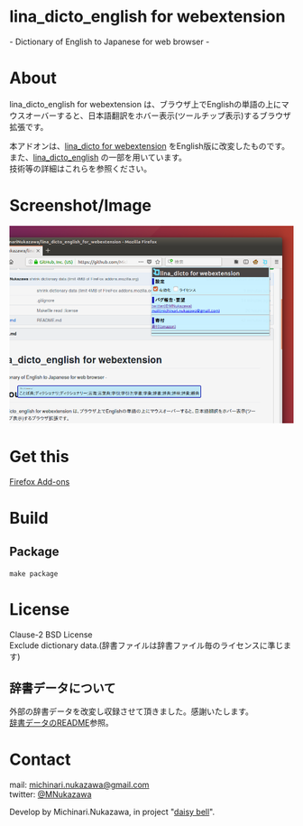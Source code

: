 lina\_dicto\_english for webextension
====
\- Dictionary of English to Japanese for web browser -  

# About
lina\_dicto\_english for webextension は、ブラウザ上でEnglishの単語の上にマウスオーバーすると、日本語翻訳をホバー表示(ツールチップ表示)するブラウザ拡張です。  

本アドオンは、[lina\_dicto for webextension](https://github.com/MichinariNukazawa/lina_dicto_for_webextension) をEnglish版に改変したものです。  
また、[lina\_dicto\_english](https://github.com/MichinariNukazawa/lina_dicto_english) の一部を用いています。  
技術等の詳細はこれらを参照ください。  

# Screenshot/Image
![lina\_dicto\_english for webextension](document/image/lina_dicto_english_for_webextension.png)  

# Get this
[Firefox Add-ons](https://addons.mozilla.org/ja/firefox/addon/lina_dicto_english_for_webextension/)  


# Build
## Package
`make package`  

# License
Clause-2 BSD License  
Exclude dictionary data.(辞書ファイルは辞書ファイル毎のライセンスに準じます)  

## 辞書データについて
外部の辞書データを改変し収録させて頂きました。感謝いたします。  
[辞書データのREADME](dictionary/english/README.md)参照。  

# Contact
mail: [michinari.nukazawa@gmail.com](mailto:michinari.nukazawa@gmail.com)  
twitter: [@MNukazawa](https://twitter.com/MNukazawa)  

Develop by Michinari.Nukazawa, in project "[daisy bell](https://daisy-bell.booth.pm/)".  

